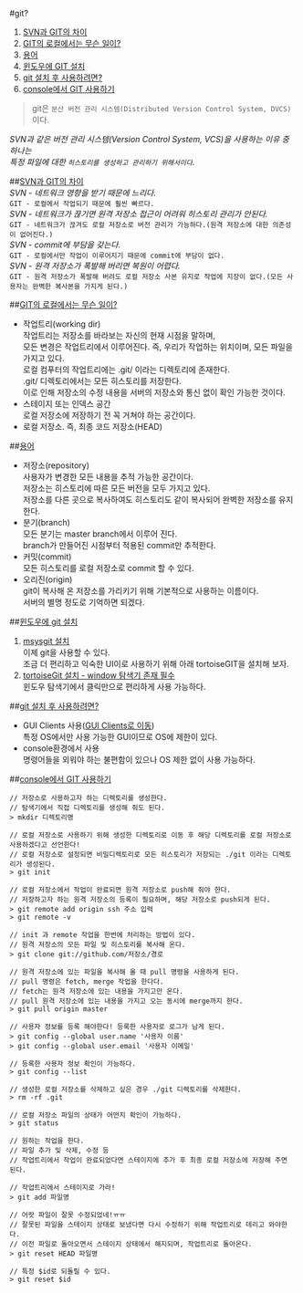 #git?

1. [SVN과 GIT의 차이](#svn_git)  
1. [GIT의 로컬에서는 무슨 일이?](#local_computer)  
1. [용어](#word)  
1. [윈도우에 GIT 설치](#setup)  
1. [git 설치 후 사용하려면?](#use)  
1. [console에서 GIT 사용하기](#console)  

> git은 `분산 버전 관리 시스템(Distributed Version Control System, DVCS)`이다.  

*SVN과 같은 버전 관리 시스템(Version Control System, VCS)을 사용하는 이유 중 하나는  
	특정 파일에 대한 `히스토리를 생성하고 관리하기 위해서이다`.*  

##<a href="#" name="svn_git">SVN과 GIT의 차이</a>  
*SVN - 네트워크 영향을 받기 때문에 느리다.*  
`GIT - 로컬에서 작업되기 때문에 훨씬 빠르다.`  
*SVN - 네트워크가 끊기면 원격 저장소 접근이 어려워 히스토리 관리가 안된다.*  
`GIT - 네트워크가 끊겨도 로컬 저장소로 버전 관리가 가능하다.(원격 저장소에 대한 의존성이 없어진다.)`  
*SVN - commit에 부담을 갖는다.*  
`GIT - 로컬에서만 작업이 이루어지기 때문에 commit에 부담이 없다.`  
*SVN - 원격 저장소가 폭발해 버리면 복원이 어렵다.*  
`GIT - 원격 저장소가 폭발해 버려도 로컬 저장소 사본 유지로 작업에 지장이 없다.(모든 사용자는 완벽한 복사본을 가지게 된다.)`  

##<a href="#" name="local_computer">GIT의 로컬에서는 무슨 일이?</a>  
* 작업트리(working dir)  
	작업트리는 저장소를 바라보는 자신의 현재 시점을 말하며,  
	모든 변경은 작업트리에서 이루어진다. 즉, 우리가 작업하는 위치이며, 모든 파일을 가지고 있다.  
	로컬 컴푸터의 작업트리에는 .git/ 이라는 디렉토리에 존재한다.  
	.git/ 디렉토리에서는 모든 히스토리를 저장한다.      
	이로 인해 저장소의 수정 내용을 서버의 저장소와 통신 없이 확인 가능한 것이다.  
* 스테이지 또는 인덱스 공간  
	로컬 저장소에 저장하기 전 꼭 거쳐야 하는 공간이다.  
* 로컬 저장소. 즉, 최종 코드 저장소(HEAD)  

##<a href="#" name="word">용어</a>  
* 저장소(repository)  
	사용자가 변경한 모든 내용을 추적 가능한 공간이다.  
	저장소는 히스토리에 따른 모든 버전을 모두 가지고 있다.  
	저장소를 다른 곳으로 복사하여도 히스토리도 같이 복사되어 완벽한 저장소를 유지한다.  
* 분기(branch)  
	모든 분기는 master branch에서 이루어 진다.  
	branch가 만들어진 시점부터 적용된 commit만 추적한다.  
* 커밋(commit)  
	모든 히스토리를 로컬 저장소로 commit 할 수 있다.  
* 오리진(origin)  
	git이 복사해 온 저장소를 가리키기 위해 기본적으로 사용하는 이름이다.  
	서버의 별명 정도로 기억하면 되겠다.  

##<a href="#" name="setup">윈도우에 git 설치</a>  
1. [msysgit 설치](https://code.google.com/p/msysgit/downloads/list "msysgit 설치")  
	이제 git을 사용할 수 있다.  
	조금 더 편리하고 익숙한 UI이로 사용하기 위해 아래 tortoiseGIT을 설치해 보자.  
1. [tortoiseGit 설치 - window 탐색기 존재 필수](https://code.google.com/p/tortoisegit/ "tortoiseGit 설치")  
	윈도우 탐색기에서 클릭만으로 편리하게 사용 가능하다.  

##<a href="#" name="use">git 설치 후 사용하려면?</a>  
* GUI Clients 사용([GUI Clients로 이동](http://git-scm.com/downloads/guis "GUI Clients로 이동"))  
	특정 OS에서만 사용 가능한 GUI이므로 OS에 제한이 있다.  
* console환경에서 사용  
	명령어들을 외워야 하는 불편함이 있으나 OS 제한 없이 사용 가능하다.  

##<a href="#" name="console">console에서 GIT 사용하기</a>  
		
	// 저장소로 사용하고자 하는 디렉토리를 생성한다.
	// 탐색기에서 직접 디렉토리를 생성해 줘도 된다.
	> mkdir 디렉토리명

	// 로컬 저장소로 사용하기 위해 생성한 디렉토리로 이동 후 해당 디렉토리를 로컬 저장소로 사용하겠다고 선언한다!
	// 로컬 저장소로 설정되면 비밀디렉토리로 모든 히스토리가 저장되는 ./git 이라는 디렉토리가 생성된다.  
	> git init

	// 로컬 저장소에서 작업이 완료되면 원격 저장소로 push해 줘야 한다.
	// 저장하고자 하는 원격 저장소의 등록이 필요하며, 해당 저장소로 push되게 된다.
	> git remote add origin ssh 주소 입력
	> git remote -v

	// init 과 remote 작업을 한번에 처리하는 방법이 있다.
	// 원격 저장소의 모든 파일 및 히스토리를 복사해 온다.
	> git clone git://github.com/저장소/경로

	// 원격 저장소에 있는 파일을 복사해 올 때 pull 명령을 사용하게 된다.
	// pull 명령은 fetch, merge 작업을 한다다.
	// fetch는 원격 저장소에 있는 내용을 가지고만 온다.  
	// pull 원격 저장소에 있는 내용을 가지고 오는 동시에 merge까지 한다.  
	> git pull origin master

	// 사용자 정보를 등록 해야한다! 등록한 사용자로 로그가 남게 된다.
	> git config --global user.name '사용자 이름'
	> git config --global user.email '사용자 이메일'

	// 등록한 사용자 정보 확인이 가능하다.
	> git config --list

	// 생성한 로컬 저장소를 삭제하고 싶은 경우 ./git 디렉토리를 삭제한다.
	> rm -rf .git

	// 로컬 저장소 파일의 상태가 어떤지 확인이 가능하다.
	> git status

	// 원하는 작업을 한다.
	// 파일 추가 및 삭제, 수정 등
	// 작업트리에서 작업이 완료되었다면 스테이지에 추가 후 최종 로컬 저장소에 저장해 주면 된다.

	// 작업트리에서 스테이지로 가라!
	> git add 파일명

	// 어랏 파일이 잘못 수정되었네!ㅠㅠ
	// 잘못된 파일을 스테이지 상태로 보냈다면 다시 수정하기 위해 작업트리로 데리고 와야한다.
	// 이전 파일로 돌아오면서 스테이지 상태에서 해지되며, 작업트리로 돌아온다.
	> git reset HEAD 파일명

	// 특정 $id로 되돌릴 수 있다.
	> git reset $id